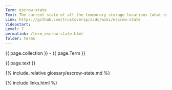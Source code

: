 ```yaml
---
Term: escrow-state
Text: The current state of all the temporary storage locations (what events are waiting for what other information) that KERI protocol needs to keep track of, due to its fully asynchronous nature.
Link: https://github.com/trustoverip/acdc/wiki/escrow-state
Videostart: 
Level: 7
permalink: /term_escrow-state.html
folder: terms
---
```


{{ page.collection }} - {{ page.Term }}

   {{ page.text }}

{% include_relative glossary/escrow-state.md %}

 {% include links.html %} 
